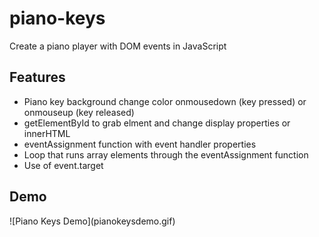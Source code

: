 # piano-keys
Create a piano player with DOM events in JavaScript
<h2>Features</h2>
<ul>
  <li>Piano key background change color onmousedown (key pressed) or onmouseup (key released)</li>
  <li>getElementById to grab elment and change display properties or innerHTML</li>
  <li>eventAssignment function with event handler properties</li>
  <li>Loop that runs array elements through the eventAssignment function</li>
  <li>Use of event.target</li>
</ul>
<h2>Demo</h2>
![Piano Keys Demo](pianokeysdemo.gif)
